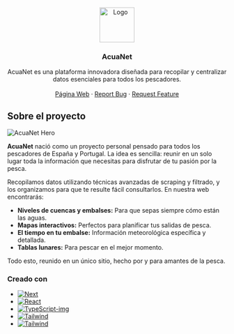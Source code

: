 <!-- Improved compatibility of back to top link: See: https://github.com/othneildrew/Best-README-Template/pull/73 -->
<a id="readme-top"></a>
<!--
*** Thanks for checking out the Best-README-Template. If you have a suggestion
*** that would make this better, please fork the repo and create a pull request
*** or simply open an issue with the tag "enhancement".
*** Don't forget to give the project a star!
*** Thanks again! Now go create something AMAZING! :D
-->



<!-- PROJECT SHIELDS -->
<!--
*** I'm using markdown "reference style" links for readability.
*** Reference links are enclosed in brackets [ ] instead of parentheses ( ).
*** See the bottom of this document for the declaration of the reference variables
*** for contributors-url, forks-url, etc. This is an optional, concise syntax you may use.
*** https://www.markdownguide.org/basic-syntax/#reference-style-links
-->



<!-- PROJECT LOGO -->
<br />
<div align="center">
  <a href="https://github.com/github_username/repo_name">
    <img src="https://i.imgur.com/gQ3VYVH.png" alt="Logo" width="80" height="80">
  </a>

<h3 align="center">AcuaNet</h3>

  <p align="center">
    AcuaNet es una plataforma innovadora diseñada para recopilar y centralizar datos esenciales para todos los pescadores.
    <br />
    <br />
    <a href="https://www.acuanet.es/">Página Web</a>
    &middot;
    <a href="https://github.com/DvzZDev/AcuaNet/issues/new?labels=bug&template=bug-report---.md">Report Bug</a>
    &middot;
    <a href="https://github.com/DvzZDev/AcuaNet/issues/new?labels=enhancement&template=feature-request---.md">Request Feature</a>
  </p>
</div>



<!-- ABOUT THE PROJECT -->
## Sobre el proyecto

![AcuaNet Hero](https://i.imgur.com/bjEFoZe.png)

**AcuaNet** nació como un proyecto personal pensado para todos los pescadores de España y Portugal. La idea es sencilla: reunir en un solo lugar toda la información que necesitas para disfrutar de tu pasión por la pesca.

Recopilamos datos utilizando técnicas avanzadas de scraping y filtrado, y los organizamos para que te resulte fácil consultarlos. En nuestra web encontrarás:

- **Niveles de cuencas y embalses:** Para que sepas siempre cómo están las aguas.  
- **Mapas interactivos:** Perfectos para planificar tus salidas de pesca.  
- **El tiempo en tu embalse:** Información meteorológica específica y detallada.  
- **Tablas lunares:** Para pescar en el mejor momento.

Todo esto, reunido en un único sitio, hecho por y para amantes de la pesca.  

### Creado con 

* [![Next][Next.js]][Next-url]
* [![React][React.js]][React-url]
* [![TypeScript-img]][TypeScript-url]
* [![Tailwind][Tailwind-img]][Tailwind-url]
* [![Tailwind][SupaBase-img]][SupaBase-url]




<!-- MARKDOWN LINKS & IMAGES -->
<!-- https://www.markdownguide.org/basic-syntax/#reference-style-links -->
[contributors-shield]: https://img.shields.io/github/contributors/github_username/repo_name.svg?style=for-the-badge
[contributors-url]: https://github.com/github_username/repo_name/graphs/contributors
[forks-shield]: https://img.shields.io/github/forks/github_username/repo_name.svg?style=for-the-badge
[forks-url]: https://github.com/github_username/repo_name/network/members
[stars-shield]: https://img.shields.io/github/stars/github_username/repo_name.svg?style=for-the-badge
[stars-url]: https://github.com/github_username/repo_name/stargazers
[issues-shield]: https://img.shields.io/github/issues/github_username/repo_name.svg?style=for-the-badge
[issues-url]: https://github.com/github_username/repo_name/issues
[license-shield]: https://img.shields.io/github/license/github_username/repo_name.svg?style=for-the-badge
[license-url]: https://github.com/github_username/repo_name/blob/master/LICENSE.txt
[Next.js]: https://img.shields.io/badge/next.js-000000?style=for-the-badge&logo=nextdotjs&logoColor=white
[Next-url]: https://nextjs.org/
[React.js]: https://img.shields.io/badge/React-20232A?style=for-the-badge&logo=react&logoColor=61DAFB
[React-url]: https://reactjs.org/
[Tailwind-img]: https://img.shields.io/badge/Tailwind_CSS-grey?style=for-the-badge&logo=tailwind-css&logoColor=38B2AC
[Tailwind-url]: https://tailwindcss.com/
[TypeScript-img]: https://img.shields.io/badge/TypeScript-3178C6?style=for-the-badge&logo=typescript&logoColor=white
[TypeScript-url]: https://www.typescriptlang.org/
[SupaBase-img]: https://shields.io/badge/supabase-black?logo=supabase&style=for-the-badge
[SupaBase-url]: https://supabase.com/
